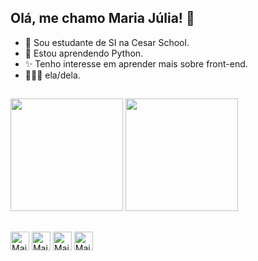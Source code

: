 ## Olá, me chamo Maria Júlia! 👋
- 🌠 Sou estudante de SI na Cesar School.
- 🌱 Estou aprendendo Python.
- ✨ Tenho interesse em aprender mais sobre front-end.
- 👩🏻‍💻 ela/dela.
##

  <div>
    <img height="180em" src="https://github-readme-stats.vercel.app/api?username=mmajumagalhaes&show_icons=true&theme=radical"/>
    <img height="180em" src="https://github-readme-stats.vercel.app/api/top-langs/?username=mmajumagalhaes&layout=donut&theme=radical"/>
  </div>
  
##
  <div>
    <img align ="center" alt="Maju-HTML" height="30" widght="40" src="https://cdn.jsdelivr.net/gh/devicons/devicon@latest/icons/html5/html5-original.svg"/>
    <img align ="center" alt="Maju-CSS" height="30" widght="40" src="https://cdn.jsdelivr.net/gh/devicons/devicon@latest/icons/css3/css3-original.svg"/>
    <img align ="center" alt="Maju-HTML" height="30" widght="40" src="https://cdn.jsdelivr.net/gh/devicons/devicon@latest/icons/javascript/javascript-plain.svg" />
    <img align ="center" alt="Maju-Python" height="30" widght="40" src="https://cdn.jsdelivr.net/gh/devicons/devicon@latest/icons/python/python-original.svg" />
  </div>
